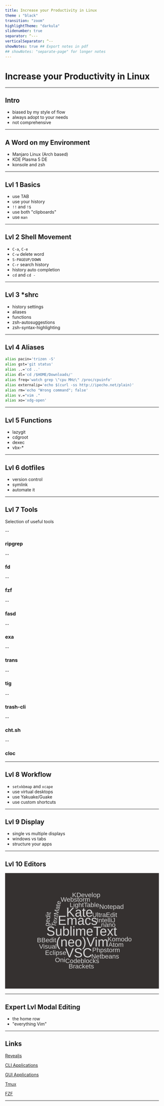 ```yaml
---
title: Increase your Productivity in Linux
theme : "black"
transition: "zoom"
highlightTheme: "darkula"
slidenumber: true
separator: ^---
verticalSeparator: ^--
showNotes: true ## Export notes in pdf
## showNotes: "separate-page" for longer notes
---
```


# Increase your Productivity in Linux

---

## Intro

- biased by my style of flow
- always adopt to your needs
- not comprehensive

---

## A Word on my Environment

- Manjaro Linux (Arch based)
- KDE Plasma 5 DE
- konsole and zsh

---

## Lvl 1 Basics

- use TAB
- use your history
- `!!` and `!$`
- use both "clipboards"
- use `man`

---

## Lvl 2 Shell Movement

- `C-a`, `C-e`
- `C-w` delete word
- `S-PAGEUP/DOWN`
- `C-r` search history
- history auto completion
- `cd` and `cd -`

---

## Lvl 3 *shrc

- history settings
- aliases
- functions
- zsh-autosuggestions
- zsh-syntax-highlighting

---

## Lvl 4 Aliases

```sh
alias pacin='trizen -S'
alias gst='git status'
alias ..='cd ..'
alias dl='cd /$HOME/Downloads/'
alias freq='watch grep \"cpu MHz\" /proc/cpuinfo'
alias externalip='echo $(curl -ss http://ipecho.net/plain)'
alias rm='echo "Wrong command"; false'
alias v.="vim ."
alias xo='xdg-open'
```

---

## Lvl 5 Functions

- lazygit
- cdgroot
- dexec
- vbx-*

---

## Lvl 6 dotfiles

- version control
- symlink
- automate it

---

## Lvl 7 Tools

Selection of useful tools

--

### ripgrep

--

### fd

--

### fzf

--

### fasd

--

### exa

--

### trans

--

### tig

--

### trash-cli

--

### cht.sh

--

### cloc

---

## Lvl 8 Workflow

- `setxkbmap` and `xcape`
- use virtual desktops
- use Yakuake/Guake
- use custom shortcuts

---

## Lvl 9 Display

- single vs multiple displays
- windows vs tabs
- structure your apps

---

## Lvl 10 Editors

![](wordcloud.png) <!-- .element height="65%" width="65%" -->

---

## Expert Lvl Modal Editing

- the home row
- "everything Vim"

---

## Links

[Revealjs](https://knowledge.rootknecht.net/revealjs)

[CLI Applications](https://knowledge.rootknecht.net/cli-applications)

[GUI Applications](https://knowledge.rootknecht.net/gui-applications)

[Tmux](https://knowledge.rootknecht.net/tmux)

[FZF](https://knowledge.rootknecht.net/fzf)

---

<!-- .slide: data-background="question-mark.jpg" -->
